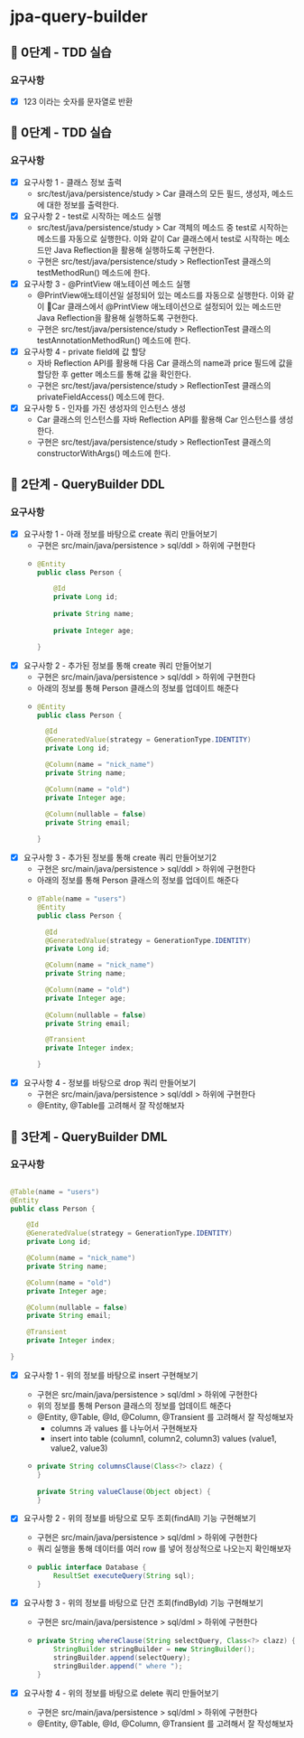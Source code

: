# jpa-query-builder

## 🚀 0단계 - TDD 실습

### 요구사항

* [x] 123 이라는 숫자를 문자열로 반환

## 🚀 0단계 - TDD 실습

### 요구사항

* [x] 요구사항 1 - 클래스 정보 출력
    * src/test/java/persistence/study > Car 클래스의 모든 필드, 생성자, 메소드에 대한 정보를 출력한다.
* [x] 요구사항 2 - test로 시작하는 메소드 실행
    * src/test/java/persistence/study > Car 객체의 메소드 중 test로 시작하는 메소드를 자동으로 실행한다. 이와 같이 Car 클래스에서 test로 시작하는 메소드만 Java Reflection을 활용해 실행하도록 구현한다.
    * 구현은 src/test/java/persistence/study > ReflectionTest 클래스의 testMethodRun() 메소드에 한다.
* [x] 요구사항 3 - @PrintView 애노테이션 메소드 실행
    * @PrintView애노테이션일 설정되어 있는 메소드를 자동으로 실행한다. 이와 같이 Car 클래스에서 @PrintView 애노테이션으로 설정되어 있는 메소드만 Java Reflection을 활용해 실행하도록 구현한다.
    * 구현은 src/test/java/persistence/study > ReflectionTest 클래스의 testAnnotationMethodRun() 메소드에 한다.
* [x] 요구사항 4 - private field에 값 할당
    * 자바 Reflection API를 활용해 다음 Car 클래스의 name과 price 필드에 값을 할당한 후 getter 메소드를 통해 값을 확인한다.
    * 구현은 src/test/java/persistence/study > ReflectionTest 클래스의 privateFieldAccess() 메소드에 한다.
* [x] 요구사항 5 - 인자를 가진 생성자의 인스턴스 생성
    * Car 클래스의 인스턴스를 자바 Reflection API를 활용해 Car 인스턴스를 생성한다.
    * 구현은 src/test/java/persistence/study > ReflectionTest 클래스의 constructorWithArgs() 메소드에 한다.

## 🚀 2단계 - QueryBuilder DDL

### 요구사항

* [x] 요구사항 1 - 아래 정보를 바탕으로 create 쿼리 만들어보기
    * 구현은 src/main/java/persistence > sql/ddl > 하위에 구현한다
    * ```java
      @Entity
      public class Person {
      
          @Id
          private Long id;
          
          private String name;
          
          private Integer age;
      
      }
      ```
* [x] 요구사항 2 - 추가된 정보를 통해 create 쿼리 만들어보기
    * 구현은 src/main/java/persistence > sql/ddl > 하위에 구현한다
    * 아래의 정보를 통해 Person 클래스의 정보를 업데이트 해준다
    * ```java
      @Entity
      public class Person {
      
        @Id
        @GeneratedValue(strategy = GenerationType.IDENTITY)
        private Long id;
      
        @Column(name = "nick_name")
        private String name;
      
        @Column(name = "old")
        private Integer age;
          
        @Column(nullable = false)
        private String email;
      
      }
      ```
* [x] 요구사항 3 - 추가된 정보를 통해 create 쿼리 만들어보기2
    * 구현은 src/main/java/persistence > sql/ddl > 하위에 구현한다
    * 아래의 정보를 통해 Person 클래스의 정보를 업데이트 해준다
    * ```java
      @Table(name = "users")
      @Entity
      public class Person {
      
        @Id
        @GeneratedValue(strategy = GenerationType.IDENTITY)
        private Long id;
      
        @Column(name = "nick_name")
        private String name;
      
        @Column(name = "old")
        private Integer age;
          
        @Column(nullable = false)
        private String email;
      
        @Transient
        private Integer index;
      
      }
      ```
* [x] 요구사항 4 - 정보를 바탕으로 drop 쿼리 만들어보기
    * 구현은 src/main/java/persistence > sql/ddl > 하위에 구현한다
    * @Entity, @Table를 고려해서 잘 작성해보자

## 🚀 3단계 - QueryBuilder DML

### 요구사항

```java

@Table(name = "users")
@Entity
public class Person {

    @Id
    @GeneratedValue(strategy = GenerationType.IDENTITY)
    private Long id;

    @Column(name = "nick_name")
    private String name;

    @Column(name = "old")
    private Integer age;

    @Column(nullable = false)
    private String email;

    @Transient
    private Integer index;

}
```

* [x] 요구사항 1 - 위의 정보를 바탕으로 insert 구현해보기
    * 구현은 src/main/java/persistence > sql/dml > 하위에 구현한다
    * 위의 정보를 통해 Person 클래스의 정보를 업데이트 해준다
    * @Entity, @Table, @Id, @Column, @Transient 를 고려해서 잘 작성해보자
        * columns 과 values 를 나누어서 구현해보자
        * insert into table (column1, column2, column3) values (value1, value2, value3)
    * ```java
      private String columnsClause(Class<?> clazz) {
      }
    
      private String valueClause(Object object) {
      }
      ```

* [x] 요구사항 2 - 위의 정보를 바탕으로 모두 조회(findAll) 기능 구현해보기
    * 구현은 src/main/java/persistence > sql/dml > 하위에 구현한다
    * 쿼리 실행을 통해 데이터를 여러 row 를 넣어 정상적으로 나오는지 확인해보자
    * ```java
      public interface Database {
          ResultSet executeQuery(String sql);
      }
      ```

* [x] 요구사항 3 - 위의 정보를 바탕으로 단건 조회(findById) 기능 구현해보기
    * 구현은 src/main/java/persistence > sql/dml > 하위에 구현한다
    * ```java
      private String whereClause(String selectQuery, Class<?> clazz) {
          StringBuilder stringBuilder = new StringBuilder();
          stringBuilder.append(selectQuery);
          stringBuilder.append(" where ");
      }
      ```

* [x] 요구사항 4 - 위의 정보를 바탕으로 delete 쿼리 만들어보기
    * 구현은 src/main/java/persistence > sql/dml > 하위에 구현한다
    * @Entity, @Table, @Id, @Column, @Transient 를 고려해서 잘 작성해보자
